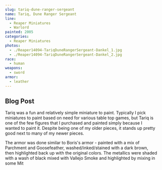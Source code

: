 ```yaml
---
slug: tariq-dune-ranger-sergeant
name: Tariq, Dune Ranger Sergeant
line:
  - Reaper Miniatures
  - Warlord
painted: 2005
categories:
  - Reaper Miniatures
photos:
  - ./Reaper14094-TariqDuneRangerSergeant-Dankel_1.jpg
  - ./Reaper14094-TariqDuneRangerSergeant-Dankel_2.jpg
race:
  - human
weapons:
  - sword
armor:
  - leather
---
```


## Blog Post

Tariq was a fun and relatively simple miniature to paint. Typically I pick miniatures to paint based on need for various table top games, but Tariq is one of the few figures that I purchased and painted simply because I wanted to paint it. Despite being one of my older pieces, it stands up pretty good next to many of my newer pieces.

The armor was done similar to Boris's armor - painted with a mix of Parchment and Goosefeather, washed/inked/stained with a dark brown, then highlighted back up with the original colors. The metallics were shaded with a wash of black mixed with Vallejo Smoke and highlighted by mixing in some Mit
